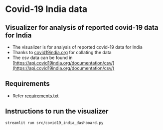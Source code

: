 # Covid-19 India data

## Visualizer for analysis of reported covid-19 data for India
* The visualizer is for analysis of reported covid-19 data for India
* Thanks to [covid19india.org](https://www.covid19india.org/) for collating the data
* The csv data can be found in [https://api.covid19india.org/documentation/csv/](https://api.covid19india.org/documentation/csv/)

## Requirements
* Refer [requirements.txt](requirements.txt)

## Instructions to run the visualizer
```
streamlit run src/covid19_india_dashboard.py
```

